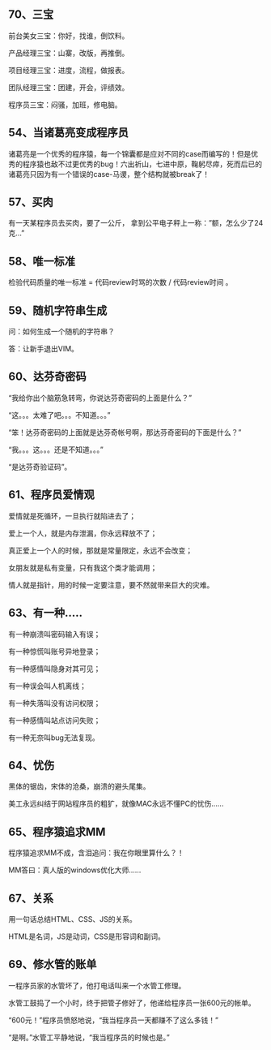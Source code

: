 
## 70、三宝

前台美女三宝：你好，找谁，倒饮料。

产品经理三宝：山寨，改版，再推倒。

项目经理三宝：进度，流程，做报表。

团队经理三宝：团建，开会，评绩效。

程序员三宝：闷骚，加班，修电脑。

## 54、当诸葛亮变成程序员

诸葛亮是一个优秀的程序猿，每一个锦囊都是应对不同的case而编写的！但是优秀的程序猿也敌不过更优秀的bug！六出祈山，七进中原，鞠躬尽瘁，死而后已的诸葛亮只因为有一个错误的case-马谡，整个结构就被break了！




## 57、买肉

有一天某程序员去买肉，要了一公斤， 拿到公平电子秤上一称：”额，怎么少了24克…”

## 58、唯一标准

检验代码质量的唯一标准 = 代码review时骂的次数 / 代码review时间 。

## 59、随机字符串生成

问：如何生成一个随机的字符串？

答：让新手退出VIM。

## 60、达芬奇密码

“我给你出个脑筋急转弯，你说达芬奇密码的上面是什么？”

 “这。。。太难了吧。。。不知道。。。” 

“笨！达芬奇密码的上面就是达芬奇帐号啊，那达芬奇密码的下面是什么？”

“我。。。这。。。还是不知道。。。”

“是达芬奇验证码”。

## 61、程序员爱情观

爱情就是死循环，一旦执行就陷进去了；

爱上一个人，就是内存泄漏，你永远释放不了；

真正爱上一个人的时候，那就是常量限定，永远不会改变；

女朋友就是私有变量，只有我这个类才能调用；

情人就是指针，用的时候一定要注意，要不然就带来巨大的灾难。



## 63、有一种.....

有一种崩溃叫密码输入有误；

有一种惊慌叫账号异地登录；

有一种感情叫隐身对其可见；

有一种误会叫人机离线；

有一种失落叫没有访问权限；

有一种感情叫站点访问失败；

有一种无奈叫bug无法复现。

## 64、忧伤

黑体的锯齿，宋体的沧桑，崩溃的避头尾集。

美工永远纠结于网站程序员的粗犷，就像MAC永远不懂PC的忧伤......

## 65、程序猿追求MM

程序猿追求MM不成，含泪追问：我在你眼里算什么？！

MM答曰：真人版的windows优化大师……



## 67、关系

用一句话总结HTML、CSS、JS的关系。

HTML是名词，JS是动词，CSS是形容词和副词。



## 69、修水管的账单

一程序员家的水管坏了，他打电话叫来一个水管工修理。

水管工鼓捣了一个小时，终于把管子修好了，他递给程序员一张600元的帐单。

“600元！”程序员愤怒地说，“我当程序员一天都赚不了这么多钱！” 

“是啊。”水管工平静地说，“我当程序员的时候也是。”

